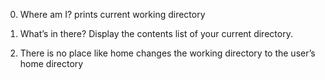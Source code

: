 0. Where am I?
prints current working directory 

1. What’s in there?
Display the contents list of your current directory.

2. There is no place like home
changes the working directory to the user’s home directory

